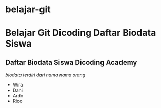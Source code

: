 # belajar-git
Belajar Git Dicoding
Daftar Biodata Siswa
==
Daftar Biodata Siswa Dicoding Academy
--
*biodata terdiri dari nama nama orang*
- Wira
- Dani
- Ardo
- Rico
